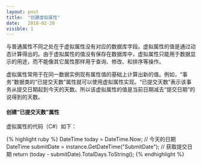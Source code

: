 ```yaml
---
layout: post
title:  "创建虚拟属性"
date:   2018-02-20
visible: 1
---
```


与普通属性不同之处在于虚拟属性没有对应的数据库字段。虚拟属性的值是通过动态计算得出的。由于虚拟属性的值没有保存在数据库中，虚拟属性只能用于数据显示的用途，而不能像其它属性那样用于查询、修改、和排序等操作。

虚拟属性常用于在同一数据实例现有属性值的基础上计算出新的值。例如，“事务”数据类的“已提交天数”属性就可以使用虚拟属性实现。“已提交天数”表示该事务从提交日期起到今天的天数。所以该虚拟属性的值是当前日期减去“提交日期”的说得到的天数。

#### 创建“已提交天数”属性

虚拟属性的代码（C#）如下：

{% highlight ruby %}
DateTime today = DateTime.Now; // 今天的日期
DateTime submitDate = instance.GetDateTime("SubmitDate"); // 获取提交日期
return (today - submitDate).TotalDays.ToString();
{% endhighlight %}


